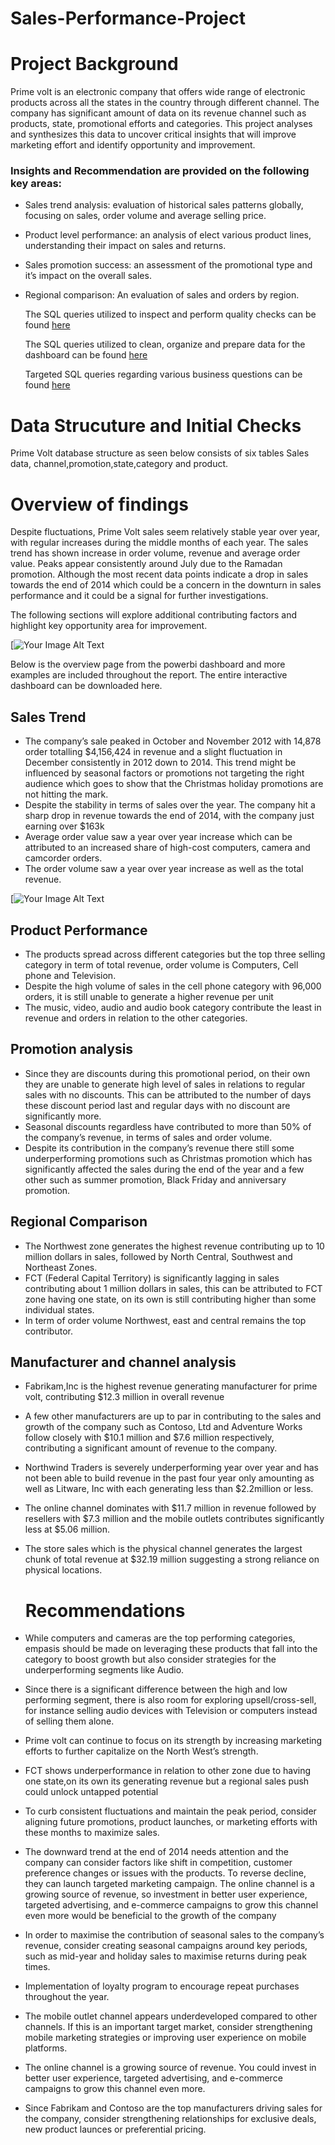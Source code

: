 # Sales-Performance-Project

# Project Background
Prime volt is an electronic company that offers wide range of electronic products across all the states in the country through different channel. The company has significant amount of data on its revenue channel such as products, state, promotional efforts and categories. 
This project analyses and synthesizes this data to uncover critical insights that will improve marketing effort and identify opportunity and improvement.

### Insights and Recommendation are provided on the following key areas:
* Sales trend analysis: evaluation of historical sales patterns globally, focusing on sales, order volume and average selling price.
* Product level performance: an analysis of elect various product lines, understanding their impact on sales and returns.
*	Sales promotion success: an assessment of the promotional type and it’s impact on the overall sales.
*	Regional comparison: An evaluation of sales and orders by region.


    The SQL queries utilized to inspect and perform quality checks can be found [here](https://raw.githubusercontent.com/den-yefa/Sales-Performance-Project/refs/heads/main/SQL/sales%20quality%20check.sql)
  
    The SQL queries utilized to clean, organize and prepare data for the dashboard can be found [here](https://raw.githubusercontent.com/den-yefa/Sales-Performance-Project/refs/heads/main/SQL/Sales%20cleaning%20.sql)
  
    Targeted SQL queries regarding various business questions can be found [here](https://raw.githubusercontent.com/den-yefa/Sales-Performance-Project/refs/heads/main/SQL/Sales%20Exploratory%20Analysis.sql) 
# Data Strucuture and Initial Checks
Prime Volt database structure as seen below consists of six tables Sales data, channel,promotion,state,category and product. 

# Overview of findings
Despite fluctuations, Prime Volt sales seem relatively stable year over year, with regular increases during the middle months of each year. The sales trend has shown increase in order volume, revenue and average order value. Peaks appear consistently around July due to the Ramadan promotion. Although the most recent data points indicate a drop in sales towards the end of 2014 which could be a concern in the downturn in sales performance and it could be a signal for further investigations.

The following sections will explore additional contributing factors and highlight key opportunity area for improvement.

[![Your Image Alt Text](https://raw.githubusercontent.com/den-yefa/Sales-Performance-Project/refs/heads/main/Images/overview.png)

Below is the overview page from the powerbi dashboard and more examples are included throughout the report. The entire interactive dashboard can be downloaded here.

## Sales Trend
* The company’s sale peaked in October and November 2012 with 14,878 order totalling $4,156,424 in revenue and a slight fluctuation in December consistently in 2012 down to 2014. This trend might be influenced by seasonal factors or promotions not targeting the right audience which goes to show that the Christmas holiday promotions are not hitting the mark.
* Despite the stability in terms of sales over the year. The company hit a sharp drop in revenue towards the end of 2014, with the company just earning over $163k 
* Average order value saw a year over year increase which can be attributed to an increased share of high-cost computers, camera and camcorder orders.
*	The order volume saw a year over year increase as well as the total revenue.
  
[![Your Image Alt Text](https://raw.githubusercontent.com/den-yefa/Sales-Performance-Project/refs/heads/main/Images/report.png)

## Product Performance
* The products spread across different categories but the top three selling category in term of total revenue, order volume is Computers, Cell phone and Television. 
*	Despite the high volume of sales in the cell phone category with 96,000 orders, it is still unable to generate a higher revenue per unit
*	The music, video, audio and audio book category contribute the least in revenue and orders in relation to the other categories.

## Promotion analysis
* Since they are discounts during this promotional period, on their own they are unable to generate high level of sales in relations to regular sales with no discounts. This can be attributed to the number of days these discount period last and regular days with no discount are significantly more.
*	Seasonal discounts regardless have contributed to more than 50% of the company’s revenue, in terms of sales and order volume.
* Despite its contribution in the company’s revenue there still some underperforming promotions such as Christmas promotion which has significantly affected the sales during the end of the year and a few other such as summer promotion, Black Friday and anniversary promotion.
## Regional Comparison 
*	The Northwest zone generates the highest revenue contributing up to 10 million dollars in sales, followed by North Central, Southwest and Northeast Zones. 
* FCT (Federal Capital Territory) is significantly lagging in sales contributing about 1 million dollars in sales, this can be attributed to FCT zone having one state, on its own is still contributing higher than some individual states.
*	In term of order volume Northwest, east and central remains the top contributor.
## Manufacturer and channel analysis 
* Fabrikam,Inc is the  highest revenue generating manufacturer for prime volt, contributing $12.3 million in overall revenue 
*	A few other manufacturers are up to par in contributing to the sales and growth of the company such as Contoso, Ltd and Adventure Works follow closely with $10.1 million and $7.6 million respectively, contributing a significant amount of revenue to the company.
*	Northwind Traders is severely underperforming year over year and has not been able to build revenue in the past four year only amounting as well as Litware, Inc with each generating less than $2.2million or less.
* The online channel dominates with $11.7 million in revenue followed by resellers with $7.3 million and the mobile outlets contributes significantly less at $5.06 million.
* The store sales which is the physical channel generates the largest chunk of total revenue at $32.19 million suggesting a strong reliance on physical locations.

  # Recommendations 
*	While computers and cameras are the top performing categories, empasis should be made on leveraging these products that fall into the category to boost growth but also consider strategies for the underperforming segments like Audio.
* Since there is a significant difference between the high and low performing segment, there is also room for exploring upsell/cross-sell, for instance selling audio devices with Television or computers instead of selling them alone. 
*	Prime volt can continue to focus on its strength by increasing marketing efforts to further capitalize on the North West’s strength.
* FCT shows underperformance in relation to other zone due to having one state,on its own its generating revenue but a regional sales push could unlock untapped potential
*	To curb consistent fluctuations and maintain the peak period, consider aligning future promotions, product launches, or marketing efforts with these months to maximize sales.
*	The downward trend at the end of 2014 needs attention and the company can consider factors like shift in competition, customer preference changes or issues with the products. To reverse decline, they can launch targeted marketing campaign. The online channel is a growing source of revenue, so investment in better user experience, targeted advertising, and e-commerce campaigns to grow this channel even more would be beneficial to the growth of the company
*	In order to maximise the contribution of seasonal sales to the company’s revenue, consider creating seasonal campaigns around key periods, such as mid-year and holiday sales to maximise returns during peak times.
*	Implementation of loyalty program to encourage repeat purchases throughout the year.
* The mobile outlet channel appears underdeveloped compared to other channels. If this is an important target market, consider strengthening mobile marketing strategies or improving user experience on mobile platforms.
*	The online channel is a growing source of revenue. You could invest in better user experience, targeted advertising, and e-commerce campaigns to grow this channel even more.
*	Since Fabrikam and Contoso are the top manufacturers driving sales for the company, consider strengthening relationships for exclusive deals, new product launces or preferential pricing.


